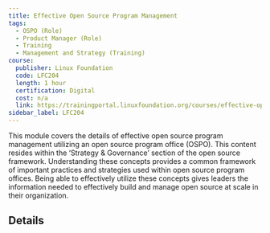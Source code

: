 ```yaml
---
title: Effective Open Source Program Management
tags: 
  - OSPO (Role)
  - Product Manager (Role)
  - Training
  - Management and Strategy (Training)
course:
  publisher: Linux Foundation
  code: LFC204
  length: 1 hour
  certification: Digital
  cost: n/a
  link: https://trainingportal.linuxfoundation.org/courses/effective-open-source-program-management-lfc204
sidebar_label: LFC204
---
```


This module covers the details of effective open source program management utilizing an open source program office (OSPO). This content resides within the ‘Strategy & Governance’ section of the open source framework. Understanding these concepts provides a common framework of important practices and strategies used within open source program offices. Being able to effectively utilize these concepts gives leaders the information needed to effectively build and manage open source at scale in their organization.

## Details

<CourseDetails course={frontMatter.course}/>
